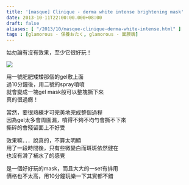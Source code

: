 ```yaml
---
title: '[masque] Clinique - derma white intense brightening mask'
date: 2013-10-11T22:00:00.000+08:00
draft: false
aliases: [ "/2013/10/masque-clinique-derma-white-intense.html" ]
tags : [glamorous - 保養おたく, glamorous - 面膜魂]
---
```


姑勿論有沒有效果，至少它很好玩！  

![](/images/cliniquewhite.jpg)

用一號肥肥矮矮那個的gel敷上面  
過10分鐘後，用二號的spray噴噴  
就會變成一塊gel mask般可以整塊撕下來  
真的很過癮！  
  
當然，要很熟練才可完美地完成整個過程  
因為gel太多會周圍漏，噴得不夠不均勻會撕不下來  
撕碎的會殘留面上不好受    
  
效果嘛．．．說真的，不算太明顯  
用了一段時間後，只有些微變白而斑斑依然健在  
也沒有滑了補水了的感覺    
  
是一個好好玩的mask，而且大大的一set有排用  
價格也不太高，用10分鐘玩樂一下其實都不錯

